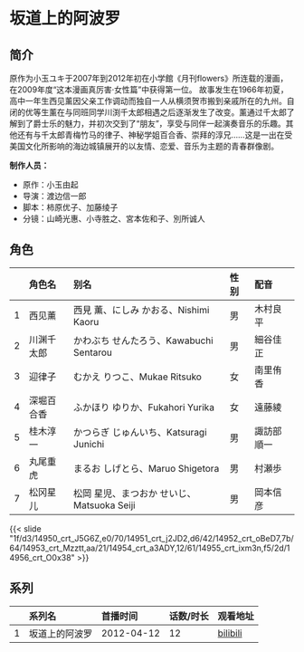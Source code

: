 # 坂道上的阿波罗


## 简介

原作为小玉ユキ于2007年到2012年初在小学館《月刊flowers》所连载的漫画，在2009年度“这本漫画真厉害·女性篇”中获得第一位。
故事发生在1966年初夏，高中一年生西见薰因父亲工作调动而独自一人从横须贺市搬到亲戚所在的九州。自闭的优等生薰在与同班同学川渕千太郎相遇之后逐渐发生了改变。薰通过千太郎了解到了爵士乐的魅力，并初次交到了“朋友”，享受与同伴一起演奏音乐的乐趣。其他还有与千太郎青梅竹马的律子、神秘学姐百合香、崇拜的淳兄……这是一出在受美国文化所影响的海边城镇展开的以友情、恋爱、音乐为主题的青春群像剧。

**制作人员：**
- 原作：小玉由起
- 导演：渡边信一郎
- 脚本：柿原优子、加藤绫子
- 分镜：山崎光惠、小寺胜之、宮本佐和子、別所诚人

## 角色

|     |   角色名   |   别名  | 性别 |  配音  |
|:--- |:------  |:----      |:---  |:--   |
| 1 | 西见薰 | 西見 薫、にしみ かおる、Nishimi Kaoru | 男 | 木村良平 |
| 2 | 川渊千太郎 | かわぶち せんたろう、Kawabuchi Sentarou | 男 | 細谷佳正 |
| 3 | 迎律子 | むかえ りつこ、Mukae Ritsuko | 女 | 南里侑香 |
| 4 | 深堀百合香 | ふかほり ゆりか、Fukahori Yurika | 女 | 遠藤綾 |
| 5 | 桂木淳一 | かつらぎ じゅんいち、Katsuragi Junichi | 男 | 諏訪部順一 |
| 6 | 丸尾重虎 | まるお しげとら、Maruo Shigetora | 男 | 村瀬歩 |
| 7 | 松冈星儿 | 松岡 星児、まつおか せいじ、Matsuoka Seiji | 男 | 岡本信彦 |

{{< slide "1f/d3/14950_crt_J5G6Z,e0/70/14951_crt_j2JD2,d6/42/14952_crt_oBeD7,7b/64/14953_crt_Mzztt,aa/21/14954_crt_a3ADY,12/61/14955_crt_ixm3n,f5/2d/14956_crt_O0x38" >}}

## 系列

|     |   系列名   |   首播时间  | 话数/时长  | 观看地址 |
|:---  |:------    |:----      |:---       |:---  |
| 1 | 坂道上的阿波罗 | 2012-04-12 | 12 | [bilibili](https://www.bilibili.com/bangumi/play/ep13875)  |



